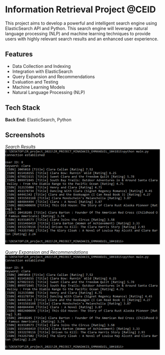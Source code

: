 
# Information Retrieval Project @CEID

This project aims to develop a powerful and intelligent search engine using ElasticSearch API and Python. This search engine will leverage natural language processing (NLP) and machine learning techniques to provide users with highly relevant search results and an enhanced user experience.


## Features

- Data Collection and Indexing
- Integration with ElasticSearch
- Query Expansion and Recommendations
- Evaluation and Testing
- Machine Learning Models
- Natural Language Processing (NLP)
## Tech Stack

**Back End:** ElasticSearch, Python



## Screenshots
*Search Results*
![Search Results](https://github.com/manosmin/ceid-ir/blob/master/screenshots/ss1.png)

*Query Expansion and Recommendations*
![Query Expansion and Recommendations](https://github.com/manosmin/ceid-ir/blob/master/screenshots/ss1.png)

